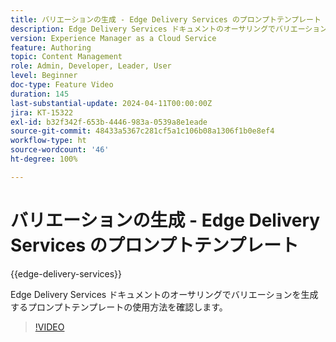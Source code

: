 ```yaml
---
title: バリエーションの生成 - Edge Delivery Services のプロンプトテンプレート
description: Edge Delivery Services ドキュメントのオーサリングでバリエーションを生成するプロンプトテンプレートの使用方法を確認します。
version: Experience Manager as a Cloud Service
feature: Authoring
topic: Content Management
role: Admin, Developer, Leader, User
level: Beginner
doc-type: Feature Video
duration: 145
last-substantial-update: 2024-04-11T00:00:00Z
jira: KT-15322
exl-id: b32f342f-653b-4446-983a-0539a8e1eade
source-git-commit: 48433a5367c281cf5a1c106b08a1306f1b0e8ef4
workflow-type: ht
source-wordcount: '46'
ht-degree: 100%

---
```


# バリエーションの生成 - Edge Delivery Services のプロンプトテンプレート

{{edge-delivery-services}}

Edge Delivery Services ドキュメントのオーサリングでバリエーションを生成するプロンプトテンプレートの使用方法を確認します。

>[!VIDEO](https://video.tv.adobe.com/v/3428307/?learn=on)

